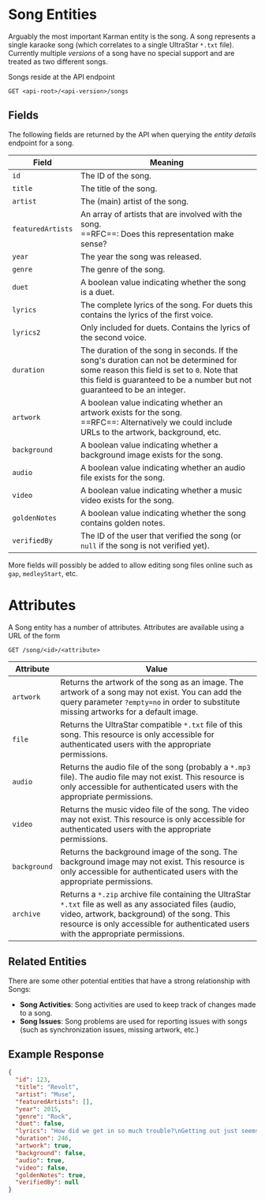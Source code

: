 # Song Entities

Arguably the most important Karman entity is the song. A song represents a single karaoke song (which correlates to a single UltraStar `*.txt` file). Currently multiple *versions* of a song have no special support and are treated as two different songs.

Songs reside at the API endpoint

```http
GET <api-root>/<api-version>/songs
```

## Fields

The following fields are returned by the API when querying the *entity details* endpoint for a song.

| Field             | Meaning                                                      |
| ----------------- | ------------------------------------------------------------ |
| `id`              | The ID of the song.                                          |
| `title`           | The title of the song.                                       |
| `artist`          | The (main) artist of the song.                               |
| `featuredArtists` | An array of artists that are involved with the song.<br />==RFC==: Does this representation make sense? |
| `year`            | The year the song was released.                              |
| `genre`           | The genre of the song.                                       |
| `duet`            | A boolean value indicating whether the song is a duet.       |
| `lyrics`          | The complete lyrics of the song. For duets this contains the lyrics of the first voice. |
| `lyrics2`         | Only included for duets. Contains the lyrics of the second voice. |
| `duration`        | The duration of the song in seconds. If the song's duration can not be determined for some reason this field is set to `0`. Note that this field is guaranteed to be a number but not guaranteed to be an integer. |
| `artwork`         | A boolean value indicating whether an artwork exists for the song.<br />==RFC==: Alternatively we could include URLs to the artwork, background, etc. |
| `background`      | A boolean value indicating whether a background image exists for the song. |
| `audio`           | A boolean value indicating whether an audio file exists for the song. |
| `video`           | A boolean value indicating whether a music video exists for the song. |
| `goldenNotes`     | A boolean value indicating whether the song contains golden notes. |
| `verifiedBy`      | The ID of the user that verified the song (or `null` if the song is not verified yet). |

More fields will possibly be added to allow editing song files online such as `gap`, `medleyStart`, etc.


# Attributes

A Song entity has a number of attributes. Attributes are available using a URL of the form

```http
GET /song/<id>/<attribute>
```

| Attribute    | Value                                                        |
| ------------ | ------------------------------------------------------------ |
| `artwork`    | Returns the artwork of the song as an image. The artwork of a song may not exist. You can add the query parameter `?empty=no` in order to substitute missing artworks for a default image. |
| `file`       | Returns the UltraStar compatible `*.txt` file of this song. This resource is only accessible for authenticated users with the appropriate permissions. |
| `audio`      | Returns the audio file of the song (probably a `*.mp3` file). The audio file may not exist. This resource is only accessible for authenticated users with the appropriate permissions. |
| `video`      | Returns the music video file of the song. The video may not exist. This resource is only accessible for authenticated users with the appropriate permissions. |
| `background` | Returns the background image of the song. The background image may not exist. This resource is only accessible for authenticated users with the appropriate permissions. |
| `archive`    | Returns a `*.zip` archive file containing the UltraStar `*.txt` file as well as any associated files (audio, video, artwork, background) of the song. This resource is only accessible for authenticated users with the appropriate permissions. |

## Related Entities

There are some other potential entities that have a strong relationship with Songs:

- **Song Activities**: Song activities are used to keep track of changes made to a song.
- **Song Issues**: Song problems are used for reporting issues with songs (such as synchronization issues, missing artwork, etc.)

## Example Response

```json
{
  "id": 123,
  "title": "Revolt",
  "artist": "Muse",
  "featuredArtists": [],
  "year": 2015,
  "genre": "Rock",
  "duet": false,
  "lyrics": "How did we get in so much trouble?\nGetting out just seems impossible\n...",
  "duration": 246,
  "artwork": true,
  "background": false,
  "audio": true,
  "video": false,
  "goldenNotes": true,
  "verifiedBy": null
}
```